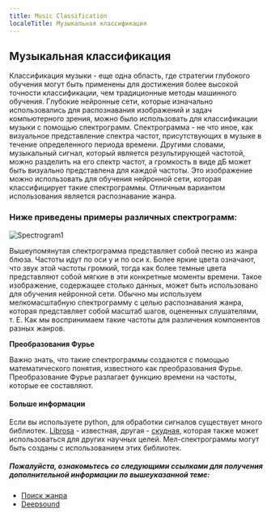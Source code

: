 ```yaml
---
title: Music Classification
localeTitle: Музыкальная классификация
---
```

## Музыкальная классификация

Классификация музыки - еще одна область, где стратегии глубокого обучения могут быть применены для достижения более высокой точности классификации, чем традиционные методы машинного обучения. Глубокие нейронные сети, которые изначально использовались для распознавания изображений и задач компьютерного зрения, можно было использовать для классификации музыки с помощью спектрограмм. Спектрограмма - не что иное, как визуальное представление спектра частот, присутствующих в музыке в течение определенного периода времени. Другими словами, музыкальный сигнал, который является результирующей частотой, можно разделить на его спектр частот, а громкость в виде дБ может быть визуально представлена ​​для каждой частоты. Это изображение можно использовать для обучения нейронной сети, которая классифицирует такие спектрограммы. Отличным вариантом использования является распознавание жанра.

### Ниже приведены примеры различных спектрограмм:

![Spectrogram1](http://deepsound.io/images/new_blues_00.png)

Вышеупомянутая спектрограмма представляет собой песню из жанра блюза. Частоты идут по оси y и по оси x. Более яркие цвета означают, что звук этой частоты громкий, тогда как более темные цвета представляют собой мягкие в эти конкретные моменты времени. Такое изображение, содержащее столько данных, может быть использовано для обучения нейронной сети. Обычно мы используем мелкомасштабную спектрограмму с целью распознавания жанра, которая представляет собой масштаб шагов, оцененных слушателями, т. Е. Как мы воспринимаем такие частоты для различения компонентов разных жанров.

**Преобразования Фурье**

Важно знать, что такие спектрограммы создаются с помощью математического понятия, известного как преобразования Фурье. Преобразование Фурье разлагает функцию времени на частоты, которые ее составляют.

#### Больше информации

Если вы используете python, для обработки сигналов существует много библиотек. [Librosa](https://librosa.github.io/librosa/) - известная, другая - [скудная,](https://scipy.org/) которая также может использоваться для других научных целей. Мел-спектрограммы могут быть созданы с использованием этих библиотек.

##### Пожалуйста, ознакомьтесь со следующими ссылками для получения дополнительной информации по вышеуказанной теме:

*   [Поиск жанра](https://hackernoon.com/finding-the-genre-of-a-song-with-deep-learning-da8f59a61194)
*   [Deepsound](http://deepsound.io/music_genre_recognition.html)